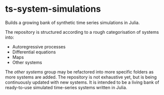 # ts-system-simulations
Builds a growing bank of synthetic time series simulations in Julia.

The repository is structured according to a rough categorisation of systems into:

* Autoregressive processes
* Differential equations
* Maps
* Other systems

The *other systems* group may be refactored into more specific folders as more systems are added. The repository is not exhaustive yet, but is being continuously updated with new systems. It is intended to be a living bank of ready-to-use simulated time-series systems written in Julia.
